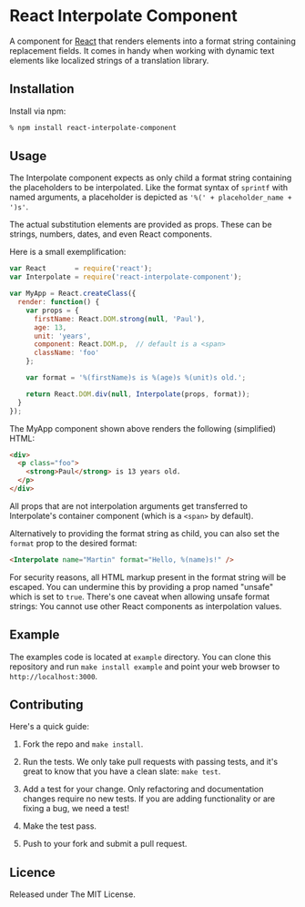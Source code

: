 # React Interpolate Component

A component for [React][1] that renders elements into a format string containing replacement fields. It comes in handy when working with dynamic text elements like localized strings of a translation library.


## Installation

Install via npm:

```bash
% npm install react-interpolate-component
```


## Usage

The Interpolate component expects as only child a format string containing the placeholders to be interpolated. Like the format syntax of `sprintf` with named arguments, a placeholder is depicted as `'%(' + placeholder_name + ')s'`.

The actual substitution elements are provided as props. These can be strings, numbers, dates, and even React components.

Here is a small exemplification:

```js
var React       = require('react');
var Interpolate = require('react-interpolate-component');

var MyApp = React.createClass({
  render: function() {
    var props = { 
      firstName: React.DOM.strong(null, 'Paul'), 
      age: 13, 
      unit: 'years',
      component: React.DOM.p,  // default is a <span>
      className: 'foo'
    };

    var format = '%(firstName)s is %(age)s %(unit)s old.';

    return React.DOM.div(null, Interpolate(props, format));
  }
});
```

The MyApp component shown above renders the following (simplified) HTML:

```html
<div>
  <p class="foo">
    <strong>Paul</strong> is 13 years old.
  </p>
</div>
```

All props that are not interpolation arguments get transferred to Interpolate's container component (which is a `<span>` by default).

Alternatively to providing the format string as child, you can also set the `format` prop to the desired format:

```html
<Interpolate name="Martin" format="Hello, %(name)s!" />
```

For security reasons, all HTML markup present in the format string will be escaped. You can undermine this by providing a prop named "unsafe" which is set to `true`. There's one caveat when allowing unsafe format strings: You cannot use other React components as interpolation values.


## Example

The examples code is located at `example` directory. You can clone this repository and run `make install example` and point your web browser to
`http://localhost:3000`.


## Contributing

Here's a quick guide:

1. Fork the repo and `make install`.

2. Run the tests. We only take pull requests with passing tests, and it's great to know that you have a clean slate: `make test`.

3. Add a test for your change. Only refactoring and documentation changes require no new tests. If you are adding functionality or are fixing a bug, we need a test!

4. Make the test pass.

5. Push to your fork and submit a pull request.


## Licence

Released under The MIT License.



[1]: http://facebook.github.io/react/
